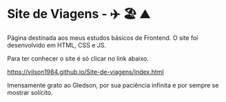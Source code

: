 # Site de Viagens -  ✈️ 🏖️ ⛰️

Página destinada aos meus estudos básicos de Frontend.
O site foi desenvolvido em HTML, CSS e JS.

Para ter conhecer o site é só clicar no link abaixo.

https://vilson1984.github.io/Site-de-viagens/index.html

Imensamente grato ao Gledson, por sua paciência infinita e por sempre se mostrar solícito.
